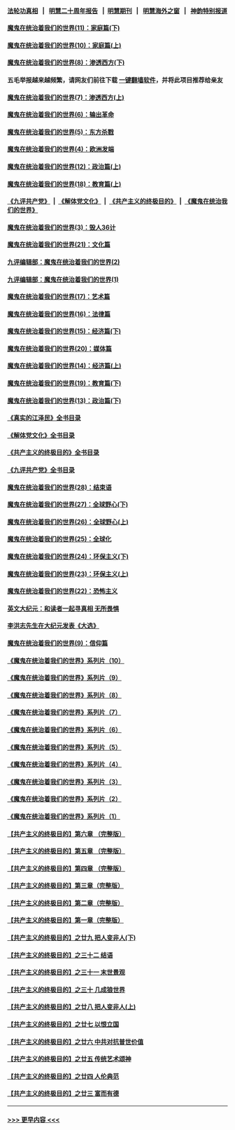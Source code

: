#### [法轮功真相](https://github.com/gfw-breaker/truth/blob/master/README.md?t=0) &nbsp;&nbsp;|&nbsp;&nbsp; [明慧二十周年报告](https://github.com/gfw-breaker/mh-reports/blob/master/README.md?t=0) &nbsp;&nbsp;|&nbsp;&nbsp;[明慧期刊](https://github.com/gfw-breaker/mh-qikan) &nbsp;&nbsp;|&nbsp;&nbsp; [明慧海外之窗](https://github.com/gfw-breaker/mh-news/blob/master/README.md?t=0) &nbsp;&nbsp;|&nbsp;&nbsp; [神韵特别报道](https://github.com/gfw-breaker/mh-news/blob/master/shenyun.md?t=0)
#### [魔鬼在统治着我们的世界(11)：家庭篇(下)](../pages/nsc422/n10440961.md?t=12230043) 
#### [魔鬼在统治着我们的世界(10)：家庭篇(上)](../pages/nsc422/n10435448.md?t=12230043) 
#### [魔鬼在统治着我们的世界(8)：渗透西方(下)](../pages/nsc422/n10429603.md?t=12230043) 
#### 五毛举报越来越频繁，请网友们前往下载 [一键翻墙软件](https://github.com/gfw-breaker/ssr-accounts)，并将此项目推荐给亲友
#### [魔鬼在统治着我们的世界(7)：渗透西方(上)](../pages/nsc422/n10426013.md?t=12230043) 
#### [魔鬼在统治着我们的世界(6)：输出革命](../pages/nsc422/n10421536.md?t=12230043) 
#### [魔鬼在统治着我们的世界(5)：东方杀戮](../pages/nsc422/n10417707.md?t=12230043) 
#### [魔鬼在统治着我们的世界(4)：欧洲发端](../pages/nsc422/n10414890.md?t=12230043) 
#### [魔鬼在统治着我们的世界(12)：政治篇(上)](../pages/nsc422/n10444576.md?t=12230043) 
#### [魔鬼在统治着我们的世界(18)：教育篇(上)](../pages/nsc422/n10526970.md?t=12230043) 
#### [《九评共产党》](https://github.com/begood0513/9ping.md/blob/master/README.md) &nbsp;|&nbsp; [《解体党文化》](../../../../jtdwh.md/blob/master/README.md)  &nbsp;|&nbsp; [《共产主义的终极目的》](../../../../gczydzjmd.md/blob/master/README.md) &nbsp;|&nbsp; [《魔鬼在统治我们的世界》](../../../../mgztzwmdsj.md/blob/master/README.md) 
#### [魔鬼在统治着我们的世界(3)：毁人36计](../pages/nsc422/n10411583.md?t=12230043) 
#### [魔鬼在统治着我们的世界(21)：文化篇](../pages/nsc422/n10597706.md?t=12230043) 
#### [九评编辑部：魔鬼在统治着我们的世界(2)](../pages/nsc422/n10410036.md?t=12230043) 
#### [九评编辑部：魔鬼在统治着我们的世界(1)](../pages/nsc422/n10406825.md?t=12230043) 
#### [魔鬼在统治着我们的世界(17)：艺术篇](../pages/nsc422/n10499093.md?t=12230043) 
#### [魔鬼在统治着我们的世界(16)：法律篇](../pages/nsc422/n10485969.md?t=12230043) 
#### [魔鬼在统治着我们的世界(15)：经济篇(下)](../pages/nsc422/n10469975.md?t=12230043) 
#### [魔鬼在统治着我们的世界(20)：媒体篇](../pages/nsc422/n10586579.md?t=12230043) 
#### [魔鬼在统治着我们的世界(14)：经济篇(上)](../pages/nsc422/n10457370.md?t=12230043) 
#### [魔鬼在统治着我们的世界(19)：教育篇(下)](../pages/nsc422/n10564808.md?t=12230043) 
#### [魔鬼在统治着我们的世界(13)：政治篇(下)](../pages/nsc422/n10448270.md?t=12230043) 
#### [《真实的江泽民》全书目录](../pages/nsc422/n13721399.md?t=12230043) 
#### [《解体党文化》全书目录](../pages/nsc422/n13721157.md?t=12230043) 
#### [《共产主义的终极目的》全书目录](../pages/nsc422/n13721048.md?t=12230043) 
#### [《九评共产党》全书目录](../pages/nsc422/n13708085.md?t=12230043) 
#### [魔鬼在统治着我们的世界(28)：结束语](../pages/nsc422/n10936246.md?t=12230043) 
#### [魔鬼在统治着我们的世界(27)：全球野心(下)](../pages/nsc422/n10928319.md?t=12230043) 
#### [魔鬼在统治着我们的世界(26)：全球野心(上)](../pages/nsc422/n10900318.md?t=12230043) 
#### [魔鬼在统治着我们的世界(25)：全球化](../pages/nsc422/n10788205.md?t=12230043) 
#### [魔鬼在统治着我们的世界(24)：环保主义(下)](../pages/nsc422/n10695307.md?t=12230043) 
#### [魔鬼在统治着我们的世界(23)：环保主义(上)](../pages/nsc422/n10688613.md?t=12230043) 
#### [魔鬼在统治着我们的世界(22)：恐怖主义](../pages/nsc422/n10614727.md?t=12230043) 
#### [英文大纪元：和读者一起寻真相 无所畏惧](../pages/nsc422/n12542027.md?t=12230043) 
#### [李洪志先生在大纪元发表《大选》](../pages/nsc422/n12534746.md?t=12230043) 
#### [魔鬼在统治着我们的世界(9)：信仰篇](../pages/nsc422/n10432159.md?t=12230043) 
#### [《魔鬼在统治着我们的世界》系列片（10）](../pages/nsc422/n12292670.md?t=12230043) 
#### [《魔鬼在统治着我们的世界》系列片（9）](../pages/nsc422/n12290859.md?t=12230043) 
#### [《魔鬼在统治着我们的世界》系列片（8）](../pages/nsc422/n12287445.md?t=12230043) 
#### [《魔鬼在统治着我们的世界》系列片（7）](../pages/nsc422/n12283425.md?t=12230043) 
#### [《魔鬼在统治着我们的世界》系列片（6）](../pages/nsc422/n12282314.md?t=12230043) 
#### [《魔鬼在统治着我们的世界》系列片（5）](../pages/nsc422/n12281419.md?t=12230043) 
#### [《魔鬼在统治着我们的世界》系列片（4）](../pages/nsc422/n12274024.md?t=12230043) 
#### [《魔鬼在统治着我们的世界》系列片（3）](../pages/nsc422/n12271322.md?t=12230043) 
#### [《魔鬼在统治着我们的世界》系列片（2）](../pages/nsc422/n12269049.md?t=12230043) 
#### [《魔鬼在统治着我们的世界》系列片（1）](../pages/nsc422/n12267575.md?t=12230043) 
#### [【共产主义的终极目的】第六章 （完整版）](../pages/nsc422/n11428913.md?t=12230043) 
#### [【共产主义的终极目的】第五章 （完整版）](../pages/nsc422/n11428912.md?t=12230043) 
#### [【共产主义的终极目的】第四章 （完整版）](../pages/nsc422/n11428907.md?t=12230043) 
#### [【共产主义的终极目的】第三章（完整版）](../pages/nsc422/n11428848.md?t=12230043) 
#### [【共产主义的终极目的】第二章（完整版）](../pages/nsc422/n11428831.md?t=12230043) 
#### [【共产主义的终极目的】第一章（完整版）](../pages/nsc422/n11417651.md?t=12230043) 
#### [【共产主义的终极目的】之廿九 把人变非人(下)](../pages/nsc422/n11344140.md?t=12230043) 
#### [【共产主义的终极目的】之三十二 结语](../pages/nsc422/n11360535.md?t=12230043) 
#### [【共产主义的终极目的】之三十一 末世景观](../pages/nsc422/n11351129.md?t=12230043) 
#### [【共产主义的终极目的】之三十 几成狼世界](../pages/nsc422/n11348280.md?t=12230043) 
#### [【共产主义的终极目的】之廿八 把人变非人(上)](../pages/nsc422/n11340492.md?t=12230043) 
#### [【共产主义的终极目的】之廿七 以恨立国](../pages/nsc422/n11336944.md?t=12230043) 
#### [【共产主义的终极目的】之廿六 中共对抗普世价值](../pages/nsc422/n11324785.md?t=12230043) 
#### [【共产主义的终极目的】之廿五 传统艺术颂神](../pages/nsc422/n11296396.md?t=12230043) 
#### [【共产主义的终极目的】之廿四 人伦典范](../pages/nsc422/n11296397.md?t=12230043) 
#### [【共产主义的终极目的】之廿三 富而有德](../pages/nsc422/n11283598.md?t=12230043) 

----
#### [ >>> 更早内容 <<< ](../indexes/nsc422-earlier.md)
